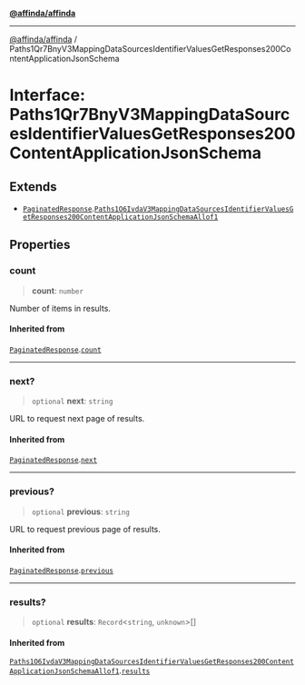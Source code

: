 [**@affinda/affinda**](../README.md)

***

[@affinda/affinda](../globals.md) / Paths1Qr7BnyV3MappingDataSourcesIdentifierValuesGetResponses200ContentApplicationJsonSchema

# Interface: Paths1Qr7BnyV3MappingDataSourcesIdentifierValuesGetResponses200ContentApplicationJsonSchema

## Extends

- [`PaginatedResponse`](PaginatedResponse.md).[`Paths1O6IvdaV3MappingDataSourcesIdentifierValuesGetResponses200ContentApplicationJsonSchemaAllof1`](Paths1O6IvdaV3MappingDataSourcesIdentifierValuesGetResponses200ContentApplicationJsonSchemaAllof1.md)

## Properties

### count

> **count**: `number`

Number of items in results.

#### Inherited from

[`PaginatedResponse`](PaginatedResponse.md).[`count`](PaginatedResponse.md#count)

***

### next?

> `optional` **next**: `string`

URL to request next page of results.

#### Inherited from

[`PaginatedResponse`](PaginatedResponse.md).[`next`](PaginatedResponse.md#next)

***

### previous?

> `optional` **previous**: `string`

URL to request previous page of results.

#### Inherited from

[`PaginatedResponse`](PaginatedResponse.md).[`previous`](PaginatedResponse.md#previous)

***

### results?

> `optional` **results**: `Record`\<`string`, `unknown`\>[]

#### Inherited from

[`Paths1O6IvdaV3MappingDataSourcesIdentifierValuesGetResponses200ContentApplicationJsonSchemaAllof1`](Paths1O6IvdaV3MappingDataSourcesIdentifierValuesGetResponses200ContentApplicationJsonSchemaAllof1.md).[`results`](Paths1O6IvdaV3MappingDataSourcesIdentifierValuesGetResponses200ContentApplicationJsonSchemaAllof1.md#results)
